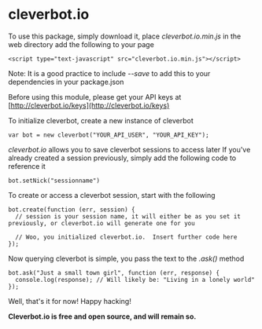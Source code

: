 # cleverbot.io

To use this package, simply download it, place *cleverbot.io.min.js* in the web directory add the following to your page

    <script type="text-javascript" src="cleverbot.io.min.js"></script>
  Note: It is a good practice to include *--save* to add this to your dependencies in your package.json
  
Before using this module, please get your API keys at [http://cleverbot.io/keys](http://cleverbot.io/keys)

To initialize cleverbot, create a new instance of cleverbot

    var bot = new cleverbot("YOUR_API_USER", "YOUR_API_KEY");
    
*cleverbot.io* allows you to save cleverbot sessions to access later
If you've already created a session previously, simply add the following code to reference it

    bot.setNick("sessionname")

To create or access a cleverbot session, start with the following

    bot.create(function (err, session) {
      // session is your session name, it will either be as you set it previously, or cleverbot.io will generate one for you
      
      // Woo, you initialized cleverbot.io.  Insert further code here
    });
    
Now querying cleverbot is simple, you pass the text to the *.ask()* method

    bot.ask("Just a small town girl", function (err, response) {
      console.log(response); // Will likely be: "Living in a lonely world"
    });
    
Well, that's it for now!  Happy hacking!

**Cleverbot.io is free and open source, and will remain so.**